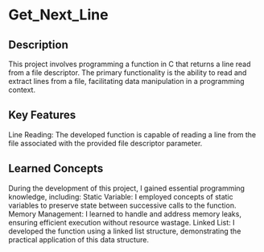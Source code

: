 # Get_Next_Line

## Description
This project involves programming a function in C that returns a line read from a file descriptor. The primary functionality is the ability to read and extract lines from a file, facilitating data manipulation in a programming context.

## Key Features
Line Reading: The developed function is capable of reading a line from the file associated with the provided file descriptor parameter.

## Learned Concepts
During the development of this project, I gained essential programming knowledge, including:
Static Variable: I employed concepts of static variables to preserve state between successive calls to the function.
Memory Management: I learned to handle and address memory leaks, ensuring efficient execution without resource wastage.
Linked List: I developed the function using a linked list structure, demonstrating the practical application of this data structure.
